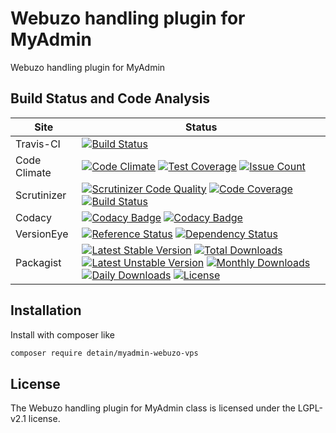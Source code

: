 # Webuzo handling plugin for MyAdmin

Webuzo handling plugin for MyAdmin

## Build Status and Code Analysis

Site          | Status
--------------|---------------------------
Travis-CI     | [![Build Status](https://travis-ci.org/detain/myadmin-webuzo-vps.svg?branch=master)](https://travis-ci.org/detain/myadmin-webuzo-vps)
Code Climate  | [![Code Climate](https://codeclimate.com/github/detain/myadmin-webuzo-vps/badges/gpa.svg)](https://codeclimate.com/github/detain/myadmin-webuzo-vps) [![Test Coverage](https://codeclimate.com/github/detain/myadmin-webuzo-vps/badges/coverage.svg)](https://codeclimate.com/github/detain/myadmin-webuzo-vps/coverage) [![Issue Count](https://codeclimate.com/github/detain/myadmin-webuzo-vps/badges/issue_count.svg)](https://codeclimate.com/github/detain/myadmin-webuzo-vps)
Scrutinizer   | [![Scrutinizer Code Quality](https://scrutinizer-ci.com/g/myadmin-plugins/myadmin-webuzo-vps/badges/quality-score.png?b=master)](https://scrutinizer-ci.com/g/myadmin-plugins/myadmin-webuzo-vps/?branch=master) [![Code Coverage](https://scrutinizer-ci.com/g/myadmin-plugins/myadmin-webuzo-vps/badges/coverage.png?b=master)](https://scrutinizer-ci.com/g/myadmin-plugins/myadmin-webuzo-vps/?branch=master) [![Build Status](https://scrutinizer-ci.com/g/myadmin-plugins/myadmin-webuzo-vps/badges/build.png?b=master)](https://scrutinizer-ci.com/g/myadmin-plugins/myadmin-webuzo-vps/build-status/master)
Codacy        | [![Codacy Badge](https://api.codacy.com/project/badge/Grade/226251fc068f4fd5b4b4ef9a40011d06)](https://www.codacy.com/app/detain/myadmin-webuzo-vps) [![Codacy Badge](https://api.codacy.com/project/badge/Coverage/25fa74eb74c947bf969602fcfe87e349)](https://www.codacy.com/app/detain/myadmin-webuzo-vps?utm_source=github.com&utm_medium=referral&utm_content=detain/myadmin-webuzo-vps&utm_campaign=Badge_Coverage)
VersionEye    | [![Reference Status](https://www.versioneye.com/php/detain:myadmin-webuzo-vps/reference_badge.svg?style=flat)](https://www.versioneye.com/php/detain:myadmin-webuzo-vps/references) [![Dependency Status](https://www.versioneye.com/user/projects/592f7318bafc5500414dfd2a/badge.svg?style=flat-square)](https://www.versioneye.com/user/projects/592f7318bafc5500414dfd2a)
Packagist     | [![Latest Stable Version](https://poser.pugx.org/detain/myadmin-webuzo-vps/version)](https://packagist.org/packages/detain/myadmin-webuzo-vps) [![Total Downloads](https://poser.pugx.org/detain/myadmin-webuzo-vps/downloads)](https://packagist.org/packages/detain/myadmin-webuzo-vps) [![Latest Unstable Version](https://poser.pugx.org/detain/myadmin-webuzo-vps/v/unstable)](//packagist.org/packages/detain/myadmin-webuzo-vps) [![Monthly Downloads](https://poser.pugx.org/detain/myadmin-webuzo-vps/d/monthly)](https://packagist.org/packages/detain/myadmin-webuzo-vps) [![Daily Downloads](https://poser.pugx.org/detain/myadmin-webuzo-vps/d/daily)](https://packagist.org/packages/detain/myadmin-webuzo-vps) [![License](https://poser.pugx.org/detain/myadmin-webuzo-vps/license)](https://packagist.org/packages/detain/myadmin-webuzo-vps)


## Installation

Install with composer like

```sh
composer require detain/myadmin-webuzo-vps
```

## License

The Webuzo handling plugin for MyAdmin class is licensed under the LGPL-v2.1 license.


